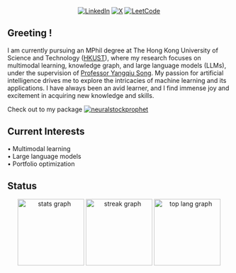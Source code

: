 <div align="center">
 
[![LinkedIn](https://img.shields.io/badge/-LinkedIn-blue?style=flat-square&logo=Linkedin)](https://www.linkedin.com/in/lucas-chan-578039267)
[![X](https://img.shields.io/badge/-X.com-black?style=flat-square&logo=X)](https://x.com/lucaswychan)
[![LeetCode](https://img.shields.io/badge/-LeetCode-gold?style=flat-square&logo=leetcode)](https://leetcode.com/u/lucaswyc/)

</div>

## Greeting !

I am currently pursuing an MPhil degree at The Hong Kong University of Science and Technology ([HKUST](https://hkust.edu.hk)), where my research focuses on multimodal learning, knowledge graph, and large language models (LLMs), under the supervision of [Professor Yangqiu Song](https://www.cse.ust.hk/~yqsong/). My passion for artificial intelligence drives me to explore the intricacies of machine learning and its applications. I have always been an avid learner, and I find immense joy and excitement in acquiring new knowledge and skills.  

Check out to my package [![neuralstockprophet](https://img.shields.io/pypi/v/neuralstockprophet?label=neuralstockprophet&color=blue)](https://pypi.org/project/neuralstockprophet/)

## Current Interests
 
• Multimodal learning  
• Large language models  
• Portfolio optimization  

## Status

<div align="center">
  <img src="https://github-readme-stats.vercel.app/api?username=lucaswychan&hide_title=false&hide_rank=true&show_icons=true&include_all_commits=true&count_private=true&disable_animations=false&theme=radical&locale=en&hide_border=false" height="150" alt="stats graph" />
  <img src="https://streak-stats.demolab.com?user=lucaswychan&locale=en&mode=daily&theme=highcontrast&hide_border=false&border_radius=5" height="150" alt="streak graph" />
  <img src="https://github-readme-stats.vercel.app/api/top-langs/?username=lucaswychan&layout=compact&theme=midnight-purple&hide_border=false&border_radius=5" height="150" alt="top lang graph" />
</div>

